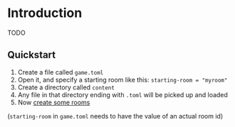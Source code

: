 # Introduction
TODO

## Quickstart
1. Create a file called `game.toml`
2. Open it, and specify a starting room like this: `starting-room = "myroom"`
3. Create a directory called `content`
4. Any file in that directory ending with `.toml` will be picked up and loaded
5. Now [create some rooms](Rooms.md)

(`starting-room` in `game.toml` needs to have the value of an actual room id)
